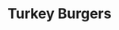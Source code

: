 ---
title: Turkey Burgers
metadata:
  source: https://www.hazelblue.co/recipes/turkeyburgers
  servings: '4'
  title: Turkey Burgers
  course: Main
ingredients:
- name: turkey mince
  amount: 500 g
- name: black pepper
  amount: some
- name: ground cinnamon
  amount: 0.25 tsp
- name: grated cucumber
  amount: '0.25'
- name: smoked paprika
  amount: 0.25 tsp
- name: salt
  amount: 2.2 tsp
- name: spices
  amount: some
- name: olive oil
  amount: 2 tbps
- name: ground coriander
  amount: 1.5 tsp
- name: ground cumin
  amount: 1.5 tsp
- name: lemon
  amount: '0.5'
- name: coconut oil
  amount: some
- name: sweet potato
  amount: '4'
- name: greek yogurt
  amount: 0.5 cups
- name: grated onion
  amount: '1'
cookware:
- name: mixing bowl
- name: griddle pan
- name: small bowl
steps:
- description: Pre-heat the oven to 180C.
- description: Dice the sweet potato into wedges and put them in a mixing bowl.
- description: Add the olive oil and some spices and toss until the wedges are all
    coated and put them in the oven for 30 minutes.
- description: Now they're in the oven you can make your burgers.
- description: 'Add turkey mince, grated onion and the following spices into the mixing
    bowl: ground cumin, ground coriander, ground cinnamon, smoked paprika, salt and
    black pepper.'
- description: Mix the ingredients until they're combined but be careful to not overmix
    because this will give you tough burgers.
- description: Heat a griddle pan on high heat and add a little coconut oil.
- description: Divide the mixture into 4 patties and cook in the pan.
- description: While they're cooking you can make the tzatziki.
- description: Grab a small bowl and combine greek yogurt, grated cucumber, salt and
    black pepper. Squeeze in the juice from half a lemon and put to one side to serve
    with the burgers.

---